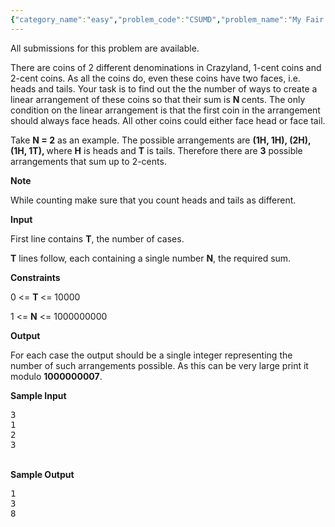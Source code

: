 ```yaml
---
{"category_name":"easy","problem_code":"CSUMD","problem_name":"My Fair Coins","languages_supported":{"0":"ADA","1":"ASM","2":"BASH","3":"BF","4":"C","5":"C99 strict","6":"CAML","7":"CLOJ","8":"CLPS","9":"CPP 4.3.2","10":"CPP 4.9.2","11":"CPP14","12":"CS2","13":"D","14":"ERL","15":"FORT","16":"FS","17":"GO","18":"HASK","19":"ICK","20":"ICON","21":"JAVA","22":"JS","23":"LISP clisp","24":"LISP sbcl","25":"LUA","26":"NEM","27":"NICE","28":"NODEJS","29":"PAS fpc","30":"PAS gpc","31":"PERL","32":"PERL6","33":"PHP","34":"PIKE","35":"PRLG","36":"PYTH","37":"PYTH 3.4","38":"RUBY","39":"SCALA","40":"SCM guile","41":"SCM qobi","42":"ST","43":"TCL","44":"TEXT","45":"WSPC"},"max_timelimit":0.314214,"source_sizelimit":50000,"problem_author":"kaushik_iska","problem_tester":"laycurse","date_added":"5-05-2012","tags":{"0":"easy","1":"july12","2":"kaushik_iska","3":"matrix","4":"recurrence"},"editorial_url":"http://discuss.codechef.com/problems/CSUMD","time":{"view_start_date":1342000262,"submit_start_date":1342000262,"visible_start_date":1341999849,"end_date":1735669800},"layout":"problem"}
---
```

<span class="solution-visible-txt">All submissions for this problem are available.</span><div>
    <p>
        There are coins of 2 different denominations in Crazyland, 1-cent coins and 2-cent coins. As all the coins do, even these coins have two faces, i.e. heads and tails.
        Your task is to find out the the number of ways to create a linear arrangement of these coins so that their sum is <b>N </b>cents. The only condition on the linear arrangement is that
        the first coin in the arrangement should always face heads. All other coins could either face head or face tail.
        <br/>
    </p>
    <p>
        Take <b>N = 2</b> as an example. The possible arrangements are <b>(1H, 1H), (2H), (1H, 1T), </b>where <b>H</b> is heads and <b>T</b> is tails.
        Therefore there are <b>3</b> possible arrangements that sum up to 2-cents.
    </p>
    <p>
        <b>Note</b>
    </p>
    <p>
        While counting make sure that you count heads and tails as different.
    </p>
    <p>
        <b>Input</b>
    </p>
    <p>
        First line contains <b>T</b>, the number of cases.
    </p>
    <p>
        <b>T</b> lines follow, each containing a single number <b>N</b>, the required sum.
    </p>
    <p>
        <b>Constraints</b>
    </p>
    <p>
        0 &lt;= <b>T </b>&lt;= 10000
    </p>
    <p>
        1 &lt;= <b>N</b> &lt;= 1000000000<b></b>
    </p>
    <p>
        <b>Output</b>
    </p>
    <p>
For each case the output should be a single integer representing the number of such arrangements possible. As this can be very large print it modulo        <b>1000000007</b>.
    </p>
<p>
<b>Sample Input</b><br />
<pre>
3
1
2
3
</pre>
<br />
<b>Sample Output</b><br />
<pre>
1
3
8
</pre>
</p>
</div>